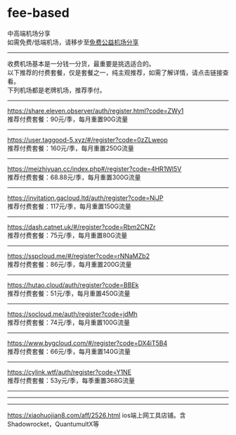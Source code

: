 # fee-based
中高端机场分享  
如需免费/低端机场，请移步至[免费公益机场分享](https://github.com/deezertidal/freevpn/blob/main/README.md)  
****
收费机场基本是一分钱一分货，最重要是挑选适合的。  
以下推荐的付费套餐，仅是套餐之一，纯主观推荐，如需了解详情，请点击链接查看。  
下列机场都是老牌机场，推荐季付。
****
https://share.eleven.observer/auth/register.html?code=ZWy1  
推荐付费套餐：90元/季，每月重置90G流量
****
https://user.taggood-5.xyz/#/register?code=0zZLweop  
推荐付费套餐：160元/季，每月重置250G流量  
****
https://meizhiyuan.cc/index.php#/register?code=4HR1Wl5V  
推荐付费套餐：68.88元/季，每月重置300G流量  
****
https://invitation.gacloud.ltd/auth/register?code=NjJP  
推荐付费套餐：117元/季，每月重置150G流量  
****
https://dash.catnet.uk/#/register?code=Rbm2CNZr  
推荐付费套餐：75元/季，每月重置80G流量  
****
https://sspcloud.me/#/register?code=rNNaMZb2  
推荐付费套餐：86元/季，每月重置200G流量  
****
https://hutao.cloud/auth/register?code=BBEk  
推荐付费套餐：51元/季，每月重置450G流量  
****
https://socloud.me/auth/register?code=jdMh  
推荐付费套餐：74元/季，每月重置100G流量  
****
https://www.bygcloud.com/#/register?code=DX4iT5B4  
推荐付费套餐：66元/季，每月重置140G流量  
****
https://cylink.wtf/auth/register?code=Y1NE  
推荐付费套餐：53y元/季，每季重置368G流量  
****
****
****
https://xiaohuojian8.com/aff/2526.html
ios端上网工具店铺。含Shadowrocket，QuantumultX等
